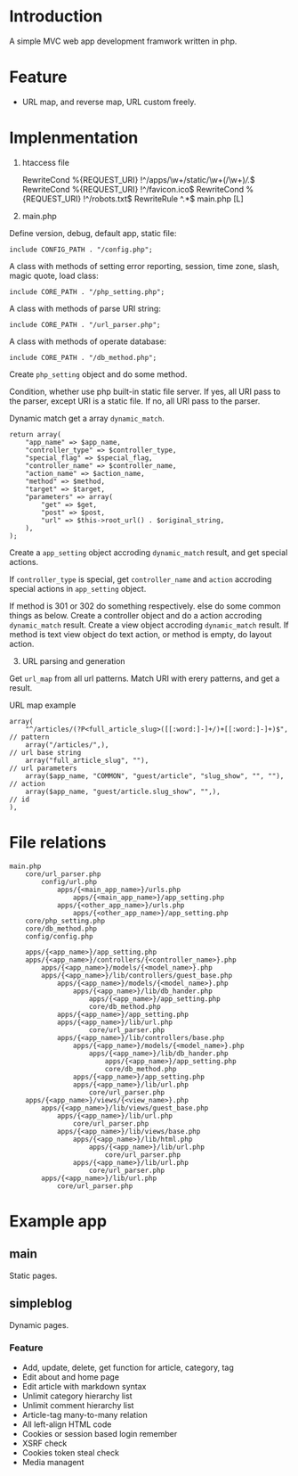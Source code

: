 # Introduction

A simple MVC web app development framwork written in php.

# Feature

* URL map, and reverse map, URL custom freely.

# Implenmentation

1. htaccess file

    RewriteCond %{REQUEST_URI} !^/apps/\w+/static/\w+(/\w+)*/.*$
    RewriteCond %{REQUEST_URI} !^/favicon\.ico$
    RewriteCond %{REQUEST_URI} !^/robots\.txt$
    RewriteRule ^.*$ main.php [L]

2. main.php


Define version, debug, default app, static file:

    include CONFIG_PATH . "/config.php";

A class with methods of setting error reporting, session, time zone, slash, magic quote, load class:

    include CORE_PATH . "/php_setting.php";

A class with methods of parse URI string:

    include CORE_PATH . "/url_parser.php";

A class with methods of operate database:

    include CORE_PATH . "/db_method.php";

Create `php_setting` object and do some method.

Condition, whether use php built-in static file server.
If yes, all URI pass to the parser, except URI is a static file.
If no, all URI pass to the parser.

Dynamic match get a array `dynamic_match`.

    return array(
        "app_name" => $app_name,
        "controller_type" => $controller_type,
        "special_flag" => $special_flag,
        "controller_name" => $controller_name,
        "action_name" => $action_name,
        "method" => $method,
        "target" => $target,
        "parameters" => array(
            "get" => $get,
            "post" => $post,
            "url" => $this->root_url() . $original_string,
        ),
    );

Create a `app_setting` object accroding `dynamic_match` result, and get special actions.

If `controller_type` is special, get `controller_name` and `action` accroding special actions in `app_setting` object.

If method is 301 or 302 do something respectively.
else do some common things as below.
Create a controller object and do a action accroding `dynamic_match` result.
Create a view object accroding `dynamic_match` result.
If method is text view object do text action, or method is empty, do layout action.

3. URL parsing and generation

Get `url_map` from all url patterns.
Match URI with erery patterns, and get a result.

URL map example

    array(
        "^/articles/(?P<full_article_slug>([[:word:]-]+/)+[[:word:]-]+)$",  // pattern
        array("/articles/",),                                               // url base string
        array("full_article_slug", ""),                                     // url parameters
        array($app_name, "COMMON", "guest/article", "slug_show", "", ""),   // action
        array($app_name, "guest/article.slug_show", "",),                   // id
    ),


# File relations

    main.php
        core/url_parser.php
            config/url.php
                apps/{<main_app_name>}/urls.php
                    apps/{<main_app_name>}/app_setting.php
                apps/{<other_app_name>}/urls.php
                    apps/{<other_app_name>}/app_setting.php
        core/php_setting.php
        core/db_method.php
        config/config.php

        apps/{<app_name>}/app_setting.php
        apps/{<app_name>}/controllers/{<controller_name>}.php
            apps/{<app_name>}/models/{<model_name>}.php
            apps/{<app_name>}/lib/controllers/guest_base.php
                apps/{<app_name>}/models/{<model_name>}.php
                    apps/{<app_name>}/lib/db_hander.php
                        apps/{<app_name>}/app_setting.php
                        core/db_method.php
                apps/{<app_name>}/app_setting.php
                apps/{<app_name>}/lib/url.php
                        core/url_parser.php
                apps/{<app_name>}/lib/controllers/base.php
                    apps/{<app_name>}/models/{<model_name>}.php
                        apps/{<app_name>}/lib/db_hander.php
                            apps/{<app_name>}/app_setting.php
                            core/db_method.php
                    apps/{<app_name>}/app_setting.php
                    apps/{<app_name>}/lib/url.php
                        core/url_parser.php
        apps/{<app_name>}/views/{<view_name>}.php
            apps/{<app_name>}/lib/views/guest_base.php
                apps/{<app_name>}/lib/url.php
                    core/url_parser.php
                apps/{<app_name>}/lib/views/base.php
                    apps/{<app_name>}/lib/html.php
                        apps/{<app_name>}/lib/url.php
                            core/url_parser.php
                    apps/{<app_name>}/lib/url.php
                        core/url_parser.php
            apps/{<app_name>}/lib/url.php
                core/url_parser.php

# Example app

## main

Static pages.

## simpleblog

Dynamic pages.

### Feature

* Add, update, delete, get function for article, category, tag
* Edit about and home page
* Edit article with markdown syntax
* Unlimit category hierarchy list
* Unlimit comment hierarchy list
* Article-tag many-to-many relation
* All left-align HTML code
* Cookies or session based login remember
* XSRF check
* Cookies token steal check
* Media managent
